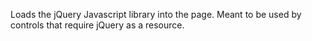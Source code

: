 ﻿Loads the jQuery Javascript library into the page. Meant to be used by controls that require jQuery as a resource.